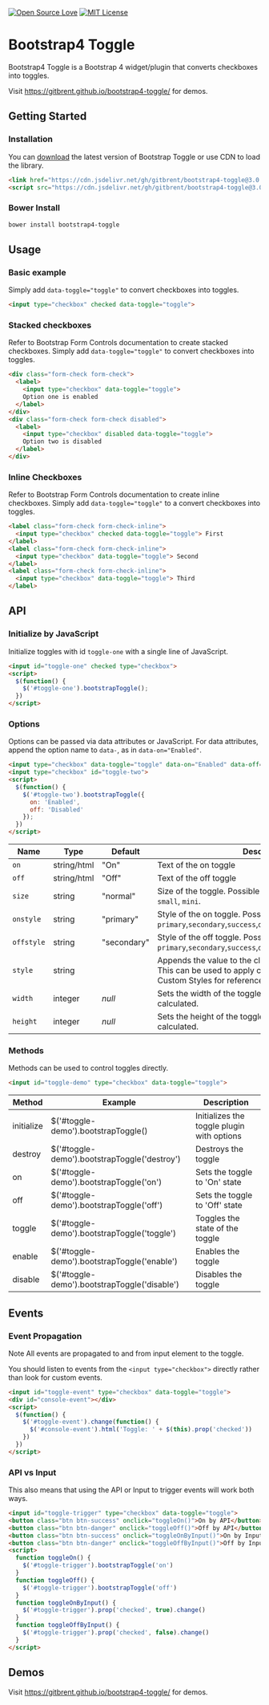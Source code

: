 [![Open Source Love](https://badges.frapsoft.com/os/v1/open-source.svg?v=103)](https://github.com/ellerbrock/open-source-badge/) [![MIT License](https://badges.frapsoft.com/os/mit/mit.svg?v=103)](https://opensource.org/licenses/mit-license.php)

# Bootstrap4 Toggle

Bootstrap4 Toggle is a Bootstrap 4 widget/plugin that converts checkboxes into toggles.

Visit https://gitbrent.github.io/bootstrap4-toggle/ for demos.

## Getting Started

### Installation
You can [download](https://github.com/gitbrent/bootstrap4-toggle/archive/master.zip) the latest version of Bootstrap Toggle or use CDN to load the library.

```html
<link href="https://cdn.jsdelivr.net/gh/gitbrent/bootstrap4-toggle@3.0.0/css/bootstrap4-toggle.min.css" rel="stylesheet">
<script src="https://cdn.jsdelivr.net/gh/gitbrent/bootstrap4-toggle@3.0.0/js/bootstrap4-toggle.min.js"></script>
```

### Bower Install
```bash
bower install bootstrap4-toggle
```

## Usage

### Basic example
Simply add `data-toggle="toggle"` to convert checkboxes into toggles.

```html
<input type="checkbox" checked data-toggle="toggle">
```

### Stacked checkboxes
Refer to Bootstrap Form Controls documentation to create stacked checkboxes. Simply add `data-toggle="toggle"` to convert checkboxes into toggles.

```html
<div class="form-check form-check">
  <label>
    <input type="checkbox" data-toggle="toggle">
    Option one is enabled
  </label>
</div>
<div class="form-check form-check disabled">
  <label>
    <input type="checkbox" disabled data-toggle="toggle">
    Option two is disabled
  </label>
</div>
```

### Inline Checkboxes
Refer to Bootstrap Form Controls documentation to create inline checkboxes. Simply add `data-toggle="toggle"` to a convert checkboxes into toggles.

```html
<label class="form-check form-check-inline">
  <input type="checkbox" checked data-toggle="toggle"> First
</label>
<label class="form-check form-check-inline">
  <input type="checkbox" data-toggle="toggle"> Second
</label>
<label class="form-check form-check-inline">
  <input type="checkbox" data-toggle="toggle"> Third
</label>
```

## API

### Initialize by JavaScript
Initialize toggles with id `toggle-one` with a single line of JavaScript.

```html
<input id="toggle-one" checked type="checkbox">
<script>
  $(function() {
    $('#toggle-one').bootstrapToggle();
  })
</script>
```

### Options
Options can be passed via data attributes or JavaScript. For data attributes, append the option name to `data-`, as in `data-on="Enabled"`.

```html
<input type="checkbox" data-toggle="toggle" data-on="Enabled" data-off="Disabled">
<input type="checkbox" id="toggle-two">
<script>
  $(function() {
    $('#toggle-two').bootstrapToggle({
      on: 'Enabled',
      off: 'Disabled'
    });
  })
</script>
```

Name|Type|Default|Description|
---|---|---|---
`on`|string/html|"On"|Text of the on toggle
`off`|string/html|"Off"|Text of the off toggle
`size`|string|"normal"|Size of the toggle. Possible values are `large`, `normal`, `small`, `mini`.
`onstyle`|string|"primary"|Style of the on toggle. Possible values are: `primary`,`secondary`,`success`,`danger`,`warning`,`info`,`light`,`dark`
`offstyle`|string|"secondary"|Style of the off toggle. Possible values are: `primary`,`secondary`,`success`,`danger`,`warning`,`info`,`light`,`dark`
`style`|string| |Appends the value to the class attribute of the toggle. This can be used to apply custom styles. Refer to Custom Styles for reference.
`width`|integer|*null*|Sets the width of the toggle. if set to *null*, width will be calculated.
`height`|integer|*null*|Sets the height of the toggle. if set to *null*, height will be calculated.

### Methods
Methods can be used to control toggles directly.

```html
<input id="toggle-demo" type="checkbox" data-toggle="toggle">
```

Method     |Example                                       |Description
-----------|----------------------------------------------|------------------------------------------
initialize | $('#toggle-demo').bootstrapToggle()          |Initializes the toggle plugin with options
destroy    | $('#toggle-demo').bootstrapToggle('destroy') |Destroys the toggle
on         | $('#toggle-demo').bootstrapToggle('on')      |Sets the toggle to 'On' state
off        | $('#toggle-demo').bootstrapToggle('off')     |Sets the toggle to 'Off' state
toggle     | $('#toggle-demo').bootstrapToggle('toggle')  |Toggles the state of the toggle
enable     | $('#toggle-demo').bootstrapToggle('enable')  |Enables the toggle
disable    | $('#toggle-demo').bootstrapToggle('disable') |Disables the toggle

## Events

### Event Propagation
Note All events are propagated to and from input element to the toggle.

You should listen to events from the `<input type="checkbox">` directly rather than look for custom events.

```html
<input id="toggle-event" type="checkbox" data-toggle="toggle">
<div id="console-event"></div>
<script>
  $(function() {
    $('#toggle-event').change(function() {
      $('#console-event').html('Toggle: ' + $(this).prop('checked'))
    })
  })
</script>
```

### API vs Input
This also means that using the API or Input to trigger events will work both ways.

```html
<input id="toggle-trigger" type="checkbox" data-toggle="toggle">
<button class="btn btn-success" onclick="toggleOn()">On by API</button>
<button class="btn btn-danger" onclick="toggleOff()">Off by API</button>
<button class="btn btn-success" onclick="toggleOnByInput()">On by Input</button>
<button class="btn btn-danger" onclick="toggleOffByInput()">Off by Input</button>
<script>
  function toggleOn() {
    $('#toggle-trigger').bootstrapToggle('on')
  }
  function toggleOff() {
    $('#toggle-trigger').bootstrapToggle('off')  
  }
  function toggleOnByInput() {
    $('#toggle-trigger').prop('checked', true).change()
  }
  function toggleOffByInput() {
    $('#toggle-trigger').prop('checked', false).change()
  }
</script>
```

## Demos
Visit https://gitbrent.github.io/bootstrap4-toggle/ for demos.
